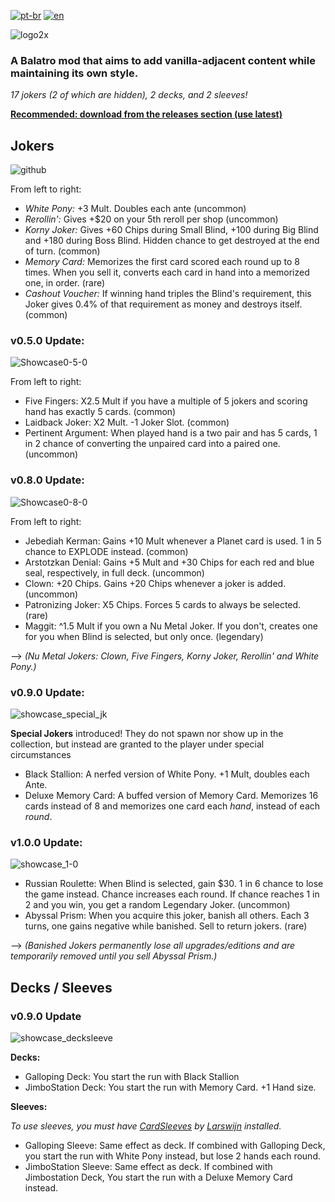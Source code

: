 [![pt-br](https://img.shields.io/badge/lang-pt--br-green.svg)](https://github.com/pinkmaggit-hub/Buffoonery/blob/main/README.pt-br.md) [![en](https://img.shields.io/badge/lang-en-red.svg)](https://github.com/pinkmaggit-hub/Buffoonery/blob/main/README.md)

![logo2x](https://github.com/user-attachments/assets/5951da16-f6e7-45a4-ab87-a13ffbf16dfa)

### A Balatro mod that aims to add vanilla-adjacent content while maintaining its own style.

*17 jokers (2 of which are hidden), 2 decks, and 2 sleeves!*

**<ins>Recommended: download from the [releases](https://github.com/pinkmaggit-hub/Buffoonery/releases) section (use latest)</ins>**

## Jokers
![github](https://github.com/user-attachments/assets/67bee398-1f8c-4da1-a6f1-d4aef7bcf9bc)

From left to right:
+ *White Pony:* +3 Mult. Doubles each ante (uncommon)
+ *Rerollin':* Gives +$20 on your 5th reroll per shop (uncommon)
+ *Korny Joker:* Gives +60 Chips during Small Blind, +100 during Big Blind and +180 during Boss Blind. Hidden chance to get destroyed at the end of turn. (common)
+ *Memory Card:* Memorizes the first card scored each round up to 8 times. When you sell it, converts each card in hand into a memorized one, in order. (rare)
+ *Cashout Voucher:* If winning hand triples the Blind's requirement, this Joker gives 0.4% of that requirement as money and destroys itself. (common)

### v0.5.0 Update:
![Showcase0-5-0](https://github.com/user-attachments/assets/882db092-dc55-42da-99bb-328a11af2d1c)


From left to right:
+ Five Fingers: X2.5 Mult if you have a multiple of 5 jokers and scoring hand has exactly 5 cards. (common)
+ Laidback Joker: X2 Mult. -1 Joker Slot. (common)
+ Pertinent Argument: When played hand is a two pair and has 5 cards, 1 in 2 chance of converting the unpaired card into a paired one. (uncommon)

### v0.8.0 Update:
![Showcase0-8-0](https://github.com/user-attachments/assets/f0e21d73-22d0-45db-bf3a-b1cb2f3a079b)

From left to right:
+ Jebediah Kerman: Gains +10 Mult whenever a Planet card is used. 1 in 5 chance to EXPLODE instead. (common)
+ Arstotzkan Denial: Gains +5 Mult and +30 Chips for each red and blue seal, respectively, in full deck. (uncommon)
+ Clown: +20 Chips. Gains +20 Chips whenever a joker is added. (uncommon)
+ Patronizing Joker: X5 Chips. Forces 5 cards to always be selected. (rare)
+ Maggit: ^1.5 Mult if you own a  Nu Metal Joker. If you don't, creates one for you when Blind is selected, but only once. (legendary)

--> *(Nu Metal Jokers: Clown, Five Fingers, Korny Joker, Rerollin' and White Pony.)*

### v0.9.0 Update:
![showcase_special_jk](https://github.com/user-attachments/assets/4e2f2078-a646-4dbe-90e0-1e9ab1396f28)

**Special Jokers** introduced! They do not spawn nor show up in the collection, but instead are granted to the player under special circumstances
+ Black Stallion: A nerfed version of White Pony. +1 Mult, doubles each Ante.
+ Deluxe Memory Card: A buffed version of Memory Card. Memorizes 16 cards instead of 8 and memorizes one card each *hand*, instead of each *round*.

### v1.0.0 Update:
![showcase_1-0](https://github.com/user-attachments/assets/9f853dbc-0d86-4852-96b2-85ece1c6c82a)

+ Russian Roulette: When Blind is selected, gain $30. 1 in 6 chance to lose the game instead. Chance increases each round. If chance reaches 1 in 2 and you win, you get a random Legendary Joker. (uncommon)
+ Abyssal Prism: When you acquire this joker, banish all others. Each 3 turns, one gains negative while banished. Sell to return jokers. (rare)

--> *(Banished Jokers permanently lose all upgrades/editions and are temporarily removed until you sell Abyssal Prism.)*

## Decks / Sleeves
### v0.9.0 Update
![showcase_decksleeve](https://github.com/user-attachments/assets/5bc20aee-2e8d-4e16-ba3e-e62623236ac2)

**Decks:**
+ Galloping Deck: You start the run with Black Stallion
+ JimboStation Deck: You start the run with Memory Card. +1 Hand size.

**Sleeves:**

*To use sleeves, you must have [CardSleeves](https://github.com/larswijn/CardSleeves) by [Larswijn](https://github.com/larswijn) installed.*
+ Galloping Sleeve: Same effect as deck. If combined with Galloping Deck, you start the run with White Pony instead, but lose 2 hands each round.
+ JimboStation Sleeve: Same effect as deck. If combined with Jimbostation Deck, You start the run with a Deluxe Memory Card instead.
